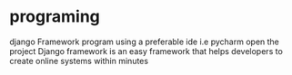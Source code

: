 # programing
django Framework program
using a preferable ide i.e pycharm open the project
Django framework is an easy framework that helps developers to create online systems within minutes

